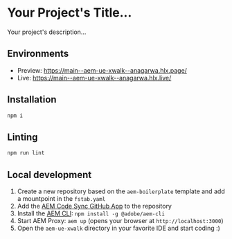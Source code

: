 # Your Project's Title...
Your project's description...

## Environments
- Preview: https://main--aem-ue-xwalk--anagarwa.hlx.page/
- Live: https://main--aem-ue-xwalk--anagarwa.hlx.live/

## Installation

```sh
npm i
```

## Linting

```sh
npm run lint
```

## Local development

1. Create a new repository based on the `aem-boilerplate` template and add a mountpoint in the `fstab.yaml`
1. Add the [AEM Code Sync GitHub App](https://github.com/apps/aem-code-sync) to the repository
1. Install the [AEM CLI](https://github.com/adobe/helix-cli): `npm install -g @adobe/aem-cli`
1. Start AEM Proxy: `aem up` (opens your browser at `http://localhost:3000`)
1. Open the `aem-ue-xwalk` directory in your favorite IDE and start coding :)

